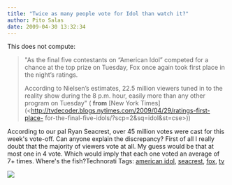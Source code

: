 ```yaml
---
title: "Twice as many people vote for Idol than watch it?"
author: Pito Salas
date: 2009-04-30 13:32:34
---
```



This does not compute:

> "As the final five contestants on “American Idol” competed for a chance at
> the top prize on Tuesday, Fox once again took first place in the night’s
> ratings.
>
> According to Nielsen’s estimates, 22.5 million viewers tuned in to the
> reality show during the 8 p.m. hour, easily more than any other program on
> Tuesday" ( **from** [New York
> Times](<http://tvdecoder.blogs.nytimes.com/2009/04/29/ratings-first-place-
> for-the-final-five-idols/?scp=2&sq=idol&st=cse>))

According to our pal Ryan Seacrest, over 45 million votes were cast for this
week's vote-off. Can anyone explain the discrepancy? First of all I really
doubt that the majority of viewers vote at all. My guess would be that at most
one in 4 vote. Which would imply that each one voted an average of 7+ times.
Where's the fish?Technorati Tags: [american
idol](<http://technorati.com/tag/american%20idol>),
[seacrest](<http://technorati.com/tag/seacrest>),
[fox](<http://technorati.com/tag/fox>), [tv](<http://technorati.com/tag/tv>)

![](https://i0.wp.com/img.zemanta.com/pixy.gif?w=584)


